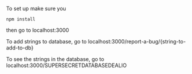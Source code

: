 To set up make sure you 

```npm install```

then go to localhost:3000

To add strings to database, go to localhost:3000/report-a-bug/{string-to-add-to-db}

To see the strings in the database, go to localhost:3000/SUPERSECRETDATABASEDEALIO